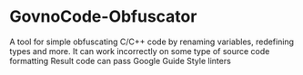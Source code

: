 # GovnoCode-Obfuscator
A tool for simple obfuscating C/C++ code by renaming variables, redefining types and more.
It can work incorrectly on some type of source code formatting
Result code can pass Google Guide Style linters
